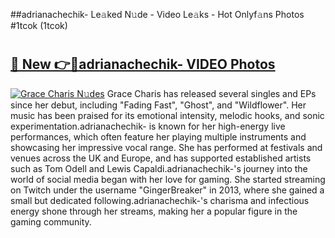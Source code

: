 ##adrianachechik- Le𝚊ked N𝚞de - Video Le𝚊ks - Hot Onlyf𝚊ns Photos #1tcok (1tcok)

# <h2><a href="https://mediaupload.pro?title=adrianachechik-&ref=9FEB">🔗 New 👉🔴adrianachechik- VIDEO Photos</a></h2>

[![Grace Charis N𝚞des](https://i.imgur.com/rIISA9y.gif)](https://mediaupload.pro?title=adrianachechik-&ref=9FEB)
Grace Charis has released several singles and EPs since her debut, including "Fading Fast", "Ghost", and "Wildflower". Her music has been praised for its emotional intensity, melodic hooks, and sonic experimentation.adrianachechik- is known for her high-energy live performances, which often feature her playing multiple instruments and showcasing her impressive vocal range. She has performed at festivals and venues across the UK and Europe, and has supported established artists such as Tom Odell and Lewis Capaldi.adrianachechik-'s journey into the world of social media began with her love for gaming. She started streaming on Twitch under the username "GingerBreaker" in 2013, where she gained a small but dedicated following.adrianachechik-'s charisma and infectious energy shone through her streams, making her a popular figure in the gaming community.